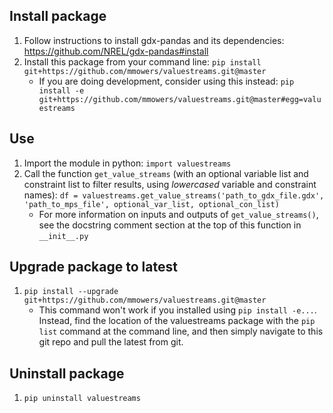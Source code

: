 ## Install package
1. Follow instructions to install gdx-pandas and its dependencies: https://github.com/NREL/gdx-pandas#install
1. Install this package from your command line: `pip install git+https://github.com/mmowers/valuestreams.git@master`
    * If you are doing development, consider using this instead: `pip install -e git+https://github.com/mmowers/valuestreams.git@master#egg=valuestreams`

## Use
1. Import the module in python: `import valuestreams`
1. Call the function `get_value_streams` (with an optional variable list and constraint list to filter results, using *lowercased* variable and constraint names): `df = valuestreams.get_value_streams('path_to_gdx_file.gdx', 'path_to_mps_file', optional_var_list, optional_con_list)`
    * For more information on inputs and outputs of `get_value_streams()`, see the docstring comment section at the top of this function in `__init__.py`

## Upgrade package to latest
1. `pip install --upgrade git+https://github.com/mmowers/valuestreams.git@master`
    * This command won't work if you installed using `pip install -e...`. Instead, find the location of the valuestreams package with the `pip list` command at the command line, and then simply navigate to this git repo and pull the latest from git.

## Uninstall package
1. `pip uninstall valuestreams`

